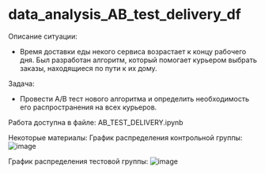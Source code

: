 # data_analysis_AB_test_delivery_df

Описание ситуации: 
- Время доставки еды некого сервиса возрастает к концу рабочего дня. Был разработан алгоритм, который помогает курьером выбрать заказы, находящиеся по пути к их дому. 

Задача:
- Провести А/В тест нового алгоритма и определить необходимость его распространения на всех курьеров.

Работа доступна в файле: AB_TEST_DELIVERY.ipynb

Некоторые материалы:
График распределения контрольной группы: 
![image](https://user-images.githubusercontent.com/50587728/217047582-9bba8980-5646-4410-8b70-3f9064241a55.png)

График распределения тестовой группы:
![image](https://user-images.githubusercontent.com/50587728/217047846-25f080e8-2c6c-472b-91b1-64f4ff328044.png)

